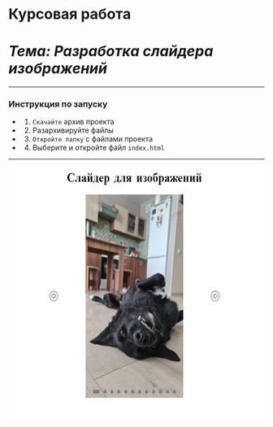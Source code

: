 # **Курсовая работа**
# *Тема: Разработка слайдера изображений*
___
### Инструкция по запуску

* 1. `Скачайте` архив проекта
* 2. Разархивируйте файлы
* 3. `Откройте папку` с файлами проекта
* 4. Выберите и откройте файл `index.html`
___

<img src="./static/img/Demo.png" alt="Demo" width="700" height="500">
